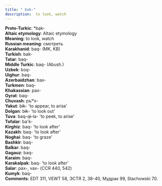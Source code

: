 ```yaml
---
title: " bak-"
description:  to look, watch
---
```


<strong>Proto-Turkic</strong>:  *bạk-<br>
<strong>Altaic etymology</strong>:  Altaic etymology<br>
<strong>Meaning</strong>:  to look, watch<br>
<strong>Russian meaning</strong>:  смотреть<br>
<strong>Karakhanid</strong>:  baq- (MK, KB)<br>
<strong>Turkish</strong>:  bak-<br>
<strong>Tatar</strong>:  baq-<br>
<strong>Middle Turkic</strong>:  baq- (Abush.)<br>
<strong>Uzbek</strong>:  bɔq-<br>
<strong>Uighur</strong>:  baq-<br>
<strong>Azerbaidzhan</strong>:  bax-<br>
<strong>Turkmen</strong>:  baq-<br>
<strong>Khakassian</strong>:  pax-<br>
<strong>Oyrat</strong>:  baq-<br>
<strong>Chuvash</strong>:  pъʷx-<br>
<strong>Yakut</strong>:  bɨk- 'to appear, to arise'<br>
<strong>Dolgan</strong>:  bɨk- 'to look out'<br>
<strong>Tuva</strong>:  baq-qɨ-la- 'to peek, to arise'<br>
<strong>Tofalar</strong>:  ba'k-<br>
<strong>Kirghiz</strong>:  baq- 'to look after'<br>
<strong>Kazakh</strong>:  baq- 'to look after'<br>
<strong>Noghai</strong>:  baq- 'to graze'<br>
<strong>Bashkir</strong>:  baq-<br>
<strong>Balkar</strong>:  baq-<br>
<strong>Gagauz</strong>:  baq-<br>
<strong>Karaim</strong>:  baq-<br>
<strong>Karakalpak</strong>:  baq- 'to look after'<br>
<strong>Salar</strong>:  pax-, vax- (ССЯ 440, 542)<br>
<strong>Kumyk</strong>:  baq-<br>
<strong>Comments</strong>:  EDT 311, VEWT 58, ЭСТЯ 2, 38-40, Мудрак 99, Stachowski 70.<br>



